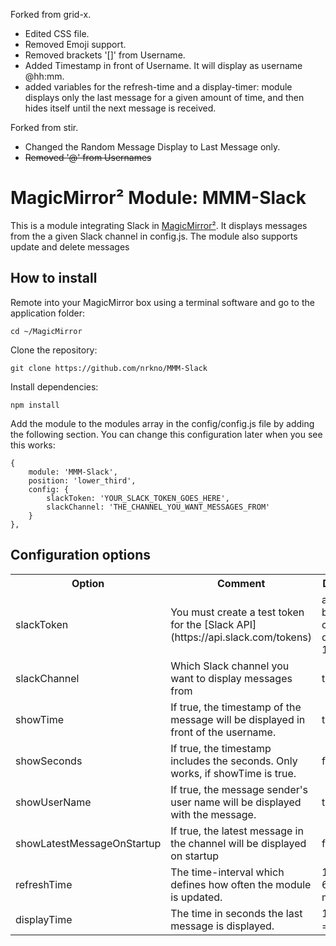 Forked from  grid-x.

- Edited CSS file.
- Removed Emoji support.
- Removed brackets '[]' from Username.
- Added Timestamp in front of Username. It will display as username @hh:mm.
- added variables for the refresh-time and a display-timer: module displays only the last message for a given amount of time, and then hides itself until the next message is received.

Forked from stir.

- Changed the Random Message Display to Last Message only.
- <s>Removed '@' from Usernames</s>

# MagicMirror² Module: MMM-Slack
This is a module integrating Slack in [MagicMirror²](https://github.com/MichMich/MagicMirror). It displays messages from the a given Slack channel in config.js. The module also supports update and delete messages

## How to install

Remote into your MagicMirror box using a terminal software and go to the application folder:

    cd ~/MagicMirror

Clone the repository:

	git clone https://github.com/nrkno/MMM-Slack
	
Install dependencies:

`npm install`

Add the module to the modules array in the config/config.js file by adding the following section. You can change this configuration later when you see this works:

	{
		module: 'MMM-Slack',
		position: 'lower_third',
		config: {
			slackToken: 'YOUR_SLACK_TOKEN_GOES_HERE',
			slackChannel: 'THE_CHANNEL_YOU_WANT_MESSAGES_FROM'
		}
	},

## Configuration options

<table style="width:100%">
	<tr>
		<th>Option</th>
		<th>Comment</th>
		<th>Default</th>
	</tr>
	<tr>
		<td>slackToken</td>
		<td>You must create a test token for the [Slack API](https://api.slack.com/tokens) </td>
		<td>aaaa-bbbbb-ccccc-dddd-12344</td>
	</tr>
	<tr>
		<td>slackChannel</td>
		<td>Which Slack channel you want to display messages from</td>
		<td>test</td>
	</tr>
	<tr>
        <td>showTime</td>
        <td>If true, the timestamp of the message will be displayed in front of the username.</td>
        <td>true</td>
    </tr>
	<tr>
        <td>showSeconds</td>
        <td>If true, the timestamp includes the seconds. Only works, if showTime is true.</td>
        <td>false</td>
    </tr>
    <tr>
        <td>showUserName</td>
        <td>If true, the message sender's user name will be displayed with the message.</td>
        <td>true</td>
    </tr>
    <tr>
        <td>showLatestMessageOnStartup</td>
        <td>If true, the latest message in the channel will be displayed on startup</td>
        <td>false</td>
    </tr>
	<tr>
        <td>refreshTime</td>
        <td>The time-interval which defines how often the module is updated.</td>
        <td>1 min = 60000 ms</td>
    </tr>
	<tr>
        <td>displayTime</td>
        <td>The time in seconds the last message is displayed.</td>
        <td>10 min = 600 s</td>
    </tr>
</table>

